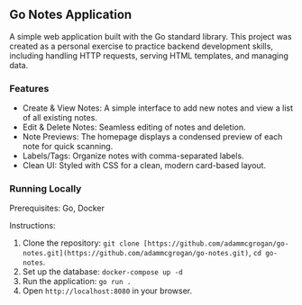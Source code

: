 ## Go Notes Application

A simple web application built with the Go standard library. This project was created as a personal exercise to practice backend development skills, including handling HTTP requests, serving HTML templates, and managing data.

### Features
- Create & View Notes: A simple interface to add new notes and view a list of all existing notes.
- Edit & Delete Notes: Seamless editing of notes and deletion.
- Note Previews: The homepage displays a condensed preview of each note for quick scanning.
- Labels/Tags: Organize notes with comma-separated labels.
- Clean UI: Styled with CSS for a clean, modern card-based layout.

### Running Locally
Prerequisites: Go, Docker

Instructions:
1. Clone the repository: `git clone [https://github.com/adammcgrogan/go-notes.git](https://github.com/adammcgrogan/go-notes.git)`, `cd go-notes`.
2. Set up the database: `docker-compose up -d`
3. Run the application: `go run .`
4. Open `http://localhost:8080` in your browser.
